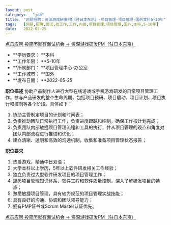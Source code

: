 ```yaml
---
layout:	post
category:	"job"
title:	"网易招聘：资深游戏研发PM（驻日本东京）-项目管理-项目管理-国外本科5-10年"
tags:	[网易,招聘,面试,找工作,工作,内推,项目管理,项目管理,国外,本科,5-10年]
date:	2022-05-25
---
```


[点击应聘 投简历就有面试机会 -> 资深游戏研发PM（驻日本东京）](http://mobile.bole.netease.com/bole/boleDetail?id=36110&employeeId=346f03c3cda5f04c&key=all)



- **学历要求： **本科
- **工作年限： **5-10年
- **所属部门： **项目管理中心-办公室
- **工作城市： **国外
- **发布日期： **2022-05-25



**职位描述**
协助产品制作人进行大型在线游戏或手机游戏研发的日常项目管理工作，参与产品研发的整个生命周期，包括项目预研、项目启动、项目计划、项目执行和控制等各个阶段。具体如下：
1. 协助主管制定项目的计划和时间表；
2. 负责推动团队日常执行工作，负责进度跟踪和控制，确保工作按计划完成；
3. 负责团队内部敏捷项目管理流程和工具的执行，并从项目管理的观点和角度对团队内部流程进行推进和优化；
4. 建立清晰、透明和高效的沟通机制，收集和准备项目管理状态报告；



**职位要求**
1. 热爱游戏，精通中日双语；
2. 大学本科以上学历，5年以上软件研发相关工作经验；
3. 独立负责过大型软件研发项目的项目管理工作；
4. 熟悉项目管理知识体系、软件工程和软件质量控制，深入了解研发项目的特点；
5. 熟悉敏捷项目管理，具有较为规范的项目管理实战技能；
6. 具有良好的沟通、协调和团队领导能力；
7. 拥有PMP证书或Scrum Master认证优先。



[点击应聘 投简历就有面试机会 -> 资深游戏研发PM（驻日本东京）](http://mobile.bole.netease.com/bole/boleDetail?id=36110&employeeId=346f03c3cda5f04c&key=all)